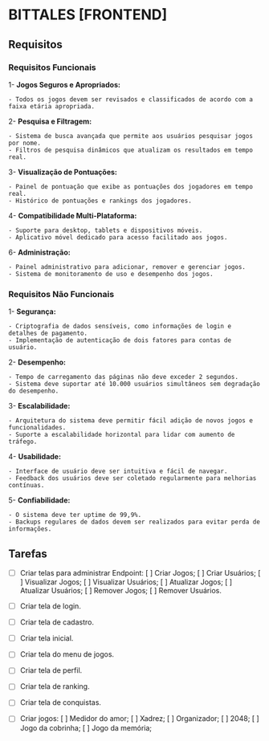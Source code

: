 # BITTALES [FRONTEND]

## Requisitos

### Requisitos Funcionais

1- **Jogos Seguros e Apropriados:**
 
    - Todos os jogos devem ser revisados e classificados de acordo com a faixa etária apropriada.
 
2- **Pesquisa e Filtragem:**
 
    - Sistema de busca avançada que permite aos usuários pesquisar jogos por nome.
    - Filtros de pesquisa dinâmicos que atualizam os resultados em tempo real.
 
3- **Visualização de Pontuações:**
 
    - Painel de pontuação que exibe as pontuações dos jogadores em tempo real.
    - Histórico de pontuações e rankings dos jogadores.
 
 
4- **Compatibilidade Multi-Plataforma:**
 
    - Suporte para desktop, tablets e dispositivos móveis.
    - Aplicativo móvel dedicado para acesso facilitado aos jogos.
 
6- **Administração:**
 
    - Painel administrativo para adicionar, remover e gerenciar jogos.
    - Sistema de monitoramento de uso e desempenho dos jogos.


### Requisitos Não Funcionais

1- **Segurança:**
 
    - Criptografia de dados sensíveis, como informações de login e detalhes de pagamento.
    - Implementação de autenticação de dois fatores para contas de usuário.
 
2- **Desempenho:**
 
    - Tempo de carregamento das páginas não deve exceder 2 segundos.
    - Sistema deve suportar até 10.000 usuários simultâneos sem degradação do desempenho.
 
3- **Escalabilidade:**
 
    - Arquitetura do sistema deve permitir fácil adição de novos jogos e funcionalidades.
    - Suporte a escalabilidade horizontal para lidar com aumento de tráfego.
 
4- **Usabilidade:**
 
    - Interface de usuário deve ser intuitiva e fácil de navegar.
    - Feedback dos usuários deve ser coletado regularmente para melhorias contínuas.
 
5- **Confiabilidade:**
 
    - O sistema deve ter uptime de 99,9%.
    - Backups regulares de dados devem ser realizados para evitar perda de informações.


## Tarefas

- [ ] Criar telas para administrar Endpoint:
        [ ] Criar Jogos;
        [ ] Criar Usuários;
        [ ] Visualizar Jogos;
        [ ] Visualizar Usuários;
        [ ] Atualizar Jogos;
        [ ] Atualizar Usuários;
        [ ] Remover Jogos;
        [ ] Remover Usuários.

- [ ] Criar tela de login.

- [ ] Criar tela de cadastro.

- [ ] Criar tela inicial.

- [ ] Criar tela do menu de jogos.

- [ ] Criar tela de perfil.

- [ ] Criar tela de ranking.

- [ ] Criar tela de conquistas.

- [ ] Criar jogos:
    [ ] Medidor do amor;
    [ ] Xadrez;
    [ ] Organizador;
    [ ] 2048;
    [ ] Jogo da cobrinha;
    [ ] Jogo da memória;

